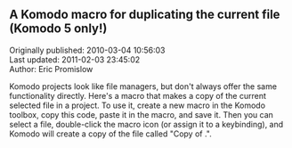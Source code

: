## A Komodo macro for duplicating the current file  (Komodo 5 only!)  
Originally published: 2010-03-04 10:56:03  
Last updated: 2011-02-03 23:45:02  
Author: Eric Promislow  
  
Komodo projects look like file managers, but don't always offer the same functionality directly.
Here's a macro that makes a copy of the current selected file in a project.  To use it,
create a new macro in the Komodo toolbox, copy this code, paste it in the macro, and save it.
Then you can select a file, double-click the macro icon (or assign it to a keybinding),
and Komodo will create a copy of the file called "Copy of <basename>.<extension>".